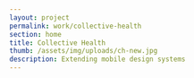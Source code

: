 ```yaml
---
layout: project
permalink: work/collective-health
section: home
title: Collective Health
thumb: /assets/img/uploads/ch-new.jpg
description: Extending mobile design systems
---
```

